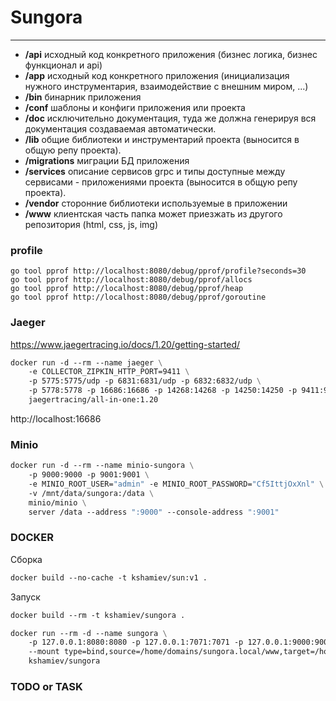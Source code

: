 # Sungora
---

- **/api**
  исходный код конкретного приложения (бизнес логика, бизнес функционал и api)
- **/app**
  исходный код конкретного приложения (инициализация нужного инструментария, взаимодействие с внешним миром, ...)
- **/bin**
  бинарник приложения
- **/conf**
  шаблоны и конфиги приложения или проекта
- **/doc**
  исключительно документация, туда же должна генерируя вся документация создаваемая автоматически.
- **/lib**
  общие библиотеки и инструментарий проекта (выносится в общую репу проекта).
- **/migrations**
  миграции БД приложения
- **/services**
  описание сервисов grpc и типы доступные между сервисами - приложениями проекта (выносится в общую репу проекта).
- **/vendor**
  сторонние библиотеки используемые в приложении
- **/www**
  клиентская часть папка может приезжать из другого репозитория (html, css, js, img)

### profile

    go tool pprof http://localhost:8080/debug/pprof/profile?seconds=30
    go tool pprof http://localhost:8080/debug/pprof/allocs
    go tool pprof http://localhost:8080/debug/pprof/heap
    go tool pprof http://localhost:8080/debug/pprof/goroutine

### Jaeger

https://www.jaegertracing.io/docs/1.20/getting-started/

```dockerfile
docker run -d --rm --name jaeger \
    -e COLLECTOR_ZIPKIN_HTTP_PORT=9411 \
    -p 5775:5775/udp -p 6831:6831/udp -p 6832:6832/udp \
    -p 5778:5778 -p 16686:16686 -p 14268:14268 -p 14250:14250 -p 9411:9411 \
    jaegertracing/all-in-one:1.20
```

http://localhost:16686

### Minio

```dockerfile
docker run -d --rm --name minio-sungora \
    -p 9000:9000 -p 9001:9001 \
    -e MINIO_ROOT_USER="admin" -e MINIO_ROOT_PASSWORD="Cf5IttjOxXnl" \
    -v /mnt/data/sungora:/data \
    minio/minio \
    server /data --address ":9000" --console-address ":9001"
```
### DOCKER

Сборка

```dockerfile
docker build --no-cache -t kshamiev/sun:v1 .
```

Запуск

```dockerfile
docker build --rm -t kshamiev/sungora .

docker run --rm -d --name sungora \
    -p 127.0.0.1:8080:8080 -p 127.0.0.1:7071:7071 -p 127.0.0.1:9000:9000 -p 127.0.0.1:14268:14268 \
    --mount type=bind,source=/home/domains/sungora.local/www,target=/home/app/www \
    kshamiev/sungora
```

### TODO or TASK
